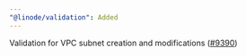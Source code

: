 ```yaml
---
"@linode/validation": Added
---
```


Validation for VPC subnet creation and modifications ([#9390](https://github.com/linode/manager/pull/9390))
